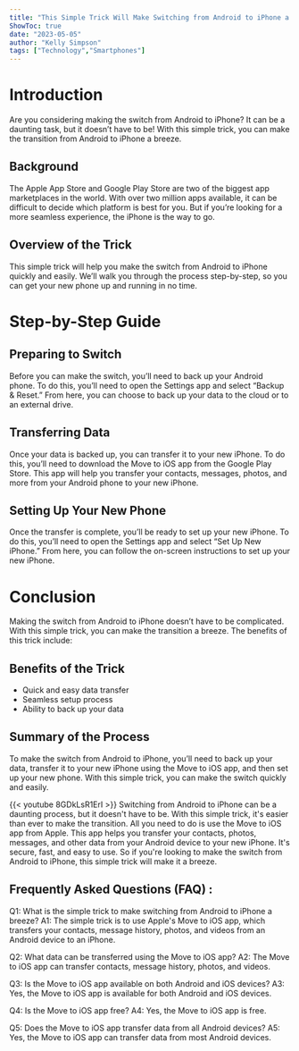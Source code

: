 ```yaml
---
title: "This Simple Trick Will Make Switching from Android to iPhone a Breeze!"
ShowToc: true 
date: "2023-05-05"
author: "Kelly Simpson" 
tags: ["Technology","Smartphones"]
---
```

# Introduction

Are you considering making the switch from Android to iPhone? It can be a daunting task, but it doesn’t have to be! With this simple trick, you can make the transition from Android to iPhone a breeze. 

## Background

The Apple App Store and Google Play Store are two of the biggest app marketplaces in the world. With over two million apps available, it can be difficult to decide which platform is best for you. But if you’re looking for a more seamless experience, the iPhone is the way to go. 

## Overview of the Trick

This simple trick will help you make the switch from Android to iPhone quickly and easily. We’ll walk you through the process step-by-step, so you can get your new phone up and running in no time. 

# Step-by-Step Guide

## Preparing to Switch

Before you can make the switch, you’ll need to back up your Android phone. To do this, you’ll need to open the Settings app and select “Backup & Reset.” From here, you can choose to back up your data to the cloud or to an external drive. 

## Transferring Data

Once your data is backed up, you can transfer it to your new iPhone. To do this, you’ll need to download the Move to iOS app from the Google Play Store. This app will help you transfer your contacts, messages, photos, and more from your Android phone to your new iPhone. 

## Setting Up Your New Phone

Once the transfer is complete, you’ll be ready to set up your new iPhone. To do this, you’ll need to open the Settings app and select “Set Up New iPhone.” From here, you can follow the on-screen instructions to set up your new iPhone. 

# Conclusion

Making the switch from Android to iPhone doesn’t have to be complicated. With this simple trick, you can make the transition a breeze. The benefits of this trick include: 

## Benefits of the Trick

- Quick and easy data transfer 
- Seamless setup process 
- Ability to back up your data 

## Summary of the Process

To make the switch from Android to iPhone, you’ll need to back up your data, transfer it to your new iPhone using the Move to iOS app, and then set up your new phone. With this simple trick, you can make the switch quickly and easily.

{{< youtube 8GDkLsR1ErI >}} 
Switching from Android to iPhone can be a daunting process, but it doesn't have to be. With this simple trick, it's easier than ever to make the transition. All you need to do is use the Move to iOS app from Apple. This app helps you transfer your contacts, photos, messages, and other data from your Android device to your new iPhone. It's secure, fast, and easy to use. So if you're looking to make the switch from Android to iPhone, this simple trick will make it a breeze.

## Frequently Asked Questions (FAQ) :
Q1: What is the simple trick to make switching from Android to iPhone a breeze?
A1: The simple trick is to use Apple's Move to iOS app, which transfers your contacts, message history, photos, and videos from an Android device to an iPhone.

Q2: What data can be transferred using the Move to iOS app?
A2: The Move to iOS app can transfer contacts, message history, photos, and videos.

Q3: Is the Move to iOS app available on both Android and iOS devices?
A3: Yes, the Move to iOS app is available for both Android and iOS devices.

Q4: Is the Move to iOS app free?
A4: Yes, the Move to iOS app is free.

Q5: Does the Move to iOS app transfer data from all Android devices?
A5: Yes, the Move to iOS app can transfer data from most Android devices.


